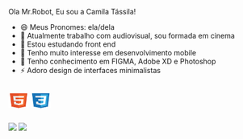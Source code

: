 Ola Mr.Robot, Eu sou a Camila Tássila!

- 😄 Meus Pronomes: ela/dela
- 🔭 Atualmente trabalho com audiovisual, sou formada em cinema
- 🌱 Estou estudando front end
- 👀 Tenho muito interesse em desenvolvimento mobile
- 🤔 Tenho conhecimento em FIGMA, Adobe XD e Photoshop
- ⚡ Adoro design de interfaces minimalistas

<div style="display: inline_block"><br>
   <img align="center" alt="Rafa-HTML" height="30" width="40" src="https://raw.githubusercontent.com/devicons/devicon/master/icons/html5/html5-original.svg">
  <img align="center" alt="Rafa-CSS" height="30" width="40" src="https://raw.githubusercontent.com/devicons/devicon/master/icons/css3/css3-original.svg">
 
</div>
  
  ##
 
<div> 
  <a href = "mailto:camilatassila@gmail.com"><img src="https://img.shields.io/badge/-Gmail-%23333?style=for-the-badge&logo=gmail&logoColor=white" target="_blank"></a>
  <a href="https://www.linkedin.com/in/camilatassila" target="_blank"><img src="https://img.shields.io/badge/-LinkedIn-%230077B5?style=for-the-badge&logo=linkedin&logoColor=white" target="_blank"></a> 
 

 
</div>
